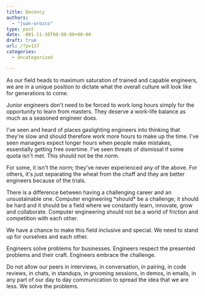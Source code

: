 ```yaml
---
title: Decency
authors: 
  - "juan-orozco"
type: post
date: -001-11-30T00:00:00+00:00
draft: true
url: /?p=137
categories:
  - Uncategorized

---
```

As our field heads to maximum saturation of trained and capable engineers, we are in a unique position to dictate what the overall culture will look like for generations to come.

Junior engineers don't need to be forced to work long hours simply for the opportunity to learn from masters. They deserve a work-life balance as much as a seasoned engineer does.

I've seen and heard of places gaslighting engineers into thinking that they're slow and should therefore work more hours to make up the time. I've seen managers expect longer hours when people make mistakes, essentially getting free overtime. I've seen threats of dismissal if some quota isn't met. This should not be the norm.

For some, it isn't the norm; they've never experienced any of the above. For others, it's just separating the wheat from the chaff and they are better engineers because of the trials.

There is a difference between having a challenging career and an unsustainable one. Computer engineering \*should\* be a challenge; it should be hard and it should be a field where we constantly learn, innovate, grow and collaborate. Computer engineering should not be a world of friction and competition with each other.

We have a chance to make this field inclusive and special. We need to stand up for ourselves and each other.

Engineers solve problems for businesses. Engineers respect the presented problems and their craft. Engineers embrace the challenge.

Do not allow our peers in interviews, in conversation, in pairing, in code reviews, in chats, in standups, in grooming sessions, in demos, in emails, in any part of our day to day communication to spread the idea that we are less. We solve the problems.